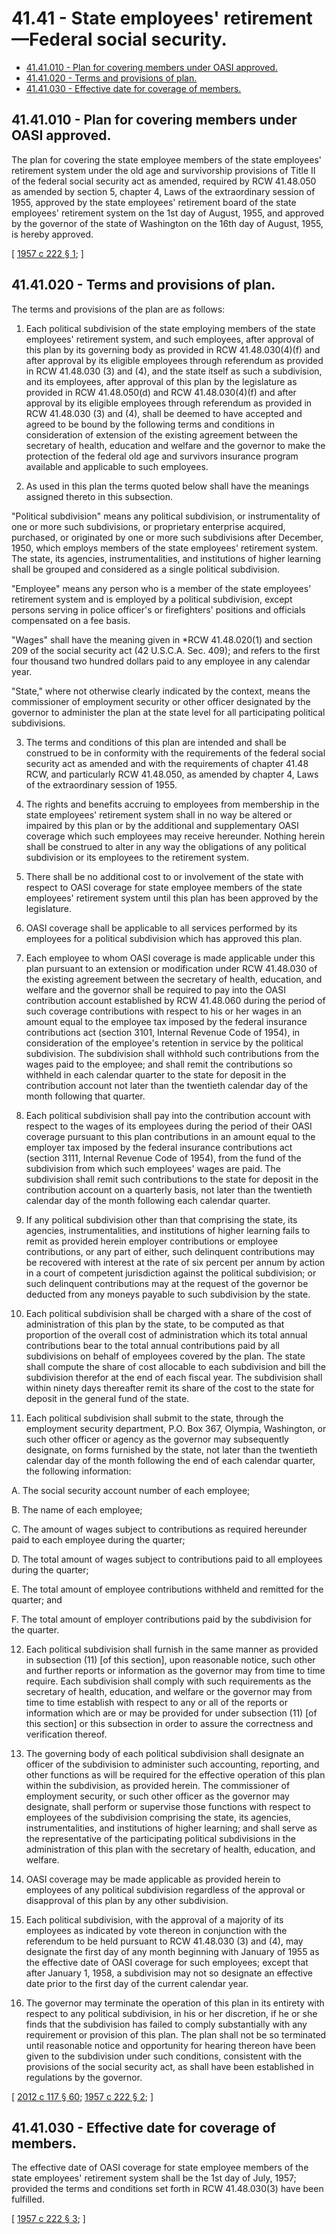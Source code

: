 # 41.41 - State employees' retirement—Federal social security.
* [41.41.010 - Plan for covering members under OASI approved.](#4141010---plan-for-covering-members-under-oasi-approved)
* [41.41.020 - Terms and provisions of plan.](#4141020---terms-and-provisions-of-plan)
* [41.41.030 - Effective date for coverage of members.](#4141030---effective-date-for-coverage-of-members)
## 41.41.010 - Plan for covering members under OASI approved.
The plan for covering the state employee members of the state employees' retirement system under the old age and survivorship provisions of Title II of the federal social security act as amended, required by RCW 41.48.050 as amended by section 5, chapter 4, Laws of the extraordinary session of 1955, approved by the state employees' retirement board of the state employees' retirement system on the 1st day of August, 1955, and approved by the governor of the state of Washington on the 16th day of August, 1955, is hereby approved.

\[ [1957 c 222 § 1](http://leg.wa.gov/CodeReviser/documents/sessionlaw/1957c222.pdf?cite=1957%20c%20222%20§%201); \]

## 41.41.020 - Terms and provisions of plan.
The terms and provisions of the plan are as follows:

1. Each political subdivision of the state employing members of the state employees' retirement system, and such employees, after approval of this plan by its governing body as provided in RCW 41.48.030(4)(f) and after approval by its eligible employees through referendum as provided in RCW 41.48.030 (3) and (4), and the state itself as such a subdivision, and its employees, after approval of this plan by the legislature as provided in RCW 41.48.050(d) and RCW 41.48.030(4)(f) and after approval by its eligible employees through referendum as provided in RCW 41.48.030 (3) and (4), shall be deemed to have accepted and agreed to be bound by the following terms and conditions in consideration of extension of the existing agreement between the secretary of health, education and welfare and the governor to make the protection of the federal old age and survivors insurance program available and applicable to such employees.

2. As used in this plan the terms quoted below shall have the meanings assigned thereto in this subsection.

"Political subdivision" means any political subdivision, or instrumentality of one or more such subdivisions, or proprietary enterprise acquired, purchased, or originated by one or more such subdivisions after December, 1950, which employs members of the state employees' retirement system. The state, its agencies, instrumentalities, and institutions of higher learning shall be grouped and considered as a single political subdivision.

"Employee" means any person who is a member of the state employees' retirement system and is employed by a political subdivision, except persons serving in police officer's or firefighters' positions and officials compensated on a fee basis.

"Wages" shall have the meaning given in *RCW 41.48.020(1) and section 209 of the social security act (42 U.S.C.A. Sec. 409); and refers to the first four thousand two hundred dollars paid to any employee in any calendar year.

"State," where not otherwise clearly indicated by the context, means the commissioner of employment security or other officer designated by the governor to administer the plan at the state level for all participating political subdivisions.

3. The terms and conditions of this plan are intended and shall be construed to be in conformity with the requirements of the federal social security act as amended and with the requirements of chapter 41.48 RCW, and particularly RCW 41.48.050, as amended by chapter 4, Laws of the extraordinary session of 1955.

4. The rights and benefits accruing to employees from membership in the state employees' retirement system shall in no way be altered or impaired by this plan or by the additional and supplementary OASI coverage which such employees may receive hereunder. Nothing herein shall be construed to alter in any way the obligations of any political subdivision or its employees to the retirement system.

5. There shall be no additional cost to or involvement of the state with respect to OASI coverage for state employee members of the state employees' retirement system until this plan has been approved by the legislature.

6. OASI coverage shall be applicable to all services performed by its employees for a political subdivision which has approved this plan.

7. Each employee to whom OASI coverage is made applicable under this plan pursuant to an extension or modification under RCW 41.48.030 of the existing agreement between the secretary of health, education, and welfare and the governor shall be required to pay into the OASI contribution account established by RCW 41.48.060 during the period of such coverage contributions with respect to his or her wages in an amount equal to the employee tax imposed by the federal insurance contributions act (section 3101, Internal Revenue Code of 1954), in consideration of the employee's retention in service by the political subdivision. The subdivision shall withhold such contributions from the wages paid to the employee; and shall remit the contributions so withheld in each calendar quarter to the state for deposit in the contribution account not later than the twentieth calendar day of the month following that quarter.

8. Each political subdivision shall pay into the contribution account with respect to the wages of its employees during the period of their OASI coverage pursuant to this plan contributions in an amount equal to the employer tax imposed by the federal insurance contributions act (section 3111, Internal Revenue Code of 1954), from the fund of the subdivision from which such employees' wages are paid. The subdivision shall remit such contributions to the state for deposit in the contribution account on a quarterly basis, not later than the twentieth calendar day of the month following each calendar quarter.

9. If any political subdivision other than that comprising the state, its agencies, instrumentalities, and institutions of higher learning fails to remit as provided herein employer contributions or employee contributions, or any part of either, such delinquent contributions may be recovered with interest at the rate of six percent per annum by action in a court of competent jurisdiction against the political subdivision; or such delinquent contributions may at the request of the governor be deducted from any moneys payable to such subdivision by the state.

10. Each political subdivision shall be charged with a share of the cost of administration of this plan by the state, to be computed as that proportion of the overall cost of administration which its total annual contributions bear to the total annual contributions paid by all subdivisions on behalf of employees covered by the plan. The state shall compute the share of cost allocable to each subdivision and bill the subdivision therefor at the end of each fiscal year. The subdivision shall within ninety days thereafter remit its share of the cost to the state for deposit in the general fund of the state.

11. Each political subdivision shall submit to the state, through the employment security department, P.O. Box 367, Olympia, Washington, or such other officer or agency as the governor may subsequently designate, on forms furnished by the state, not later than the twentieth calendar day of the month following the end of each calendar quarter, the following information:

A. The social security account number of each employee;

B. The name of each employee;

C. The amount of wages subject to contributions as required hereunder paid to each employee during the quarter;

D. The total amount of wages subject to contributions paid to all employees during the quarter;

E. The total amount of employee contributions withheld and remitted for the quarter; and

F. The total amount of employer contributions paid by the subdivision for the quarter.

12. Each political subdivision shall furnish in the same manner as provided in subsection (11) [of this section], upon reasonable notice, such other and further reports or information as the governor may from time to time require. Each subdivision shall comply with such requirements as the secretary of health, education, and welfare or the governor may from time to time establish with respect to any or all of the reports or information which are or may be provided for under subsection (11) [of this section] or this subsection in order to assure the correctness and verification thereof.

13. The governing body of each political subdivision shall designate an officer of the subdivision to administer such accounting, reporting, and other functions as will be required for the effective operation of this plan within the subdivision, as provided herein. The commissioner of employment security, or such other officer as the governor may designate, shall perform or supervise those functions with respect to employees of the subdivision comprising the state, its agencies, instrumentalities, and institutions of higher learning; and shall serve as the representative of the participating political subdivisions in the administration of this plan with the secretary of health, education, and welfare.

14. OASI coverage may be made applicable as provided herein to employees of any political subdivision regardless of the approval or disapproval of this plan by any other subdivision.

15. Each political subdivision, with the approval of a majority of its employees as indicated by vote thereon in conjunction with the referendum to be held pursuant to RCW 41.48.030 (3) and (4), may designate the first day of any month beginning with January of 1955 as the effective date of OASI coverage for such employees; except that after January 1, 1958, a subdivision may not so designate an effective date prior to the first day of the current calendar year.

16. The governor may terminate the operation of this plan in its entirety with respect to any political subdivision, in his or her discretion, if he or she finds that the subdivision has failed to comply substantially with any requirement or provision of this plan. The plan shall not be so terminated until reasonable notice and opportunity for hearing thereon have been given to the subdivision under such conditions, consistent with the provisions of the social security act, as shall have been established in regulations by the governor.

\[ [2012 c 117 § 60](http://lawfilesext.leg.wa.gov/biennium/2011-12/Pdf/Bills/Session%20Laws/Senate/6095.SL.pdf?cite=2012%20c%20117%20§%2060); [1957 c 222 § 2](http://leg.wa.gov/CodeReviser/documents/sessionlaw/1957c222.pdf?cite=1957%20c%20222%20§%202); \]

## 41.41.030 - Effective date for coverage of members.
The effective date of OASI coverage for state employee members of the state employees' retirement system shall be the 1st day of July, 1957; provided the terms and conditions set forth in RCW 41.48.030(3) have been fulfilled.

\[ [1957 c 222 § 3](http://leg.wa.gov/CodeReviser/documents/sessionlaw/1957c222.pdf?cite=1957%20c%20222%20§%203); \]

